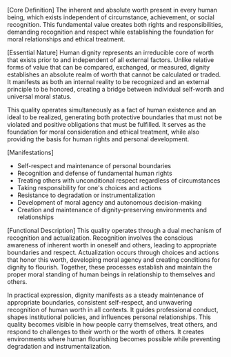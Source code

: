 [Core Definition]
The inherent and absolute worth present in every human being, which exists independent of circumstance, achievement, or social recognition. This fundamental value creates both rights and responsibilities, demanding recognition and respect while establishing the foundation for moral relationships and ethical treatment.

[Essential Nature]
Human dignity represents an irreducible core of worth that exists prior to and independent of all external factors. Unlike relative forms of value that can be compared, exchanged, or measured, dignity establishes an absolute realm of worth that cannot be calculated or traded. It manifests as both an internal reality to be recognized and an external principle to be honored, creating a bridge between individual self-worth and universal moral status.

This quality operates simultaneously as a fact of human existence and an ideal to be realized, generating both protective boundaries that must not be violated and positive obligations that must be fulfilled. It serves as the foundation for moral consideration and ethical treatment, while also providing the basis for human rights and personal development.

[Manifestations]
- Self-respect and maintenance of personal boundaries
- Recognition and defense of fundamental human rights
- Treating others with unconditional respect regardless of circumstances
- Taking responsibility for one's choices and actions
- Resistance to degradation or instrumentalization
- Development of moral agency and autonomous decision-making
- Creation and maintenance of dignity-preserving environments and relationships

[Functional Description]
This quality operates through a dual mechanism of recognition and actualization. Recognition involves the conscious awareness of inherent worth in oneself and others, leading to appropriate boundaries and respect. Actualization occurs through choices and actions that honor this worth, developing moral agency and creating conditions for dignity to flourish. Together, these processes establish and maintain the proper moral standing of human beings in relationship to themselves and others.

In practical expression, dignity manifests as a steady maintenance of appropriate boundaries, consistent self-respect, and unwavering recognition of human worth in all contexts. It guides professional conduct, shapes institutional policies, and influences personal relationships. This quality becomes visible in how people carry themselves, treat others, and respond to challenges to their worth or the worth of others. It creates environments where human flourishing becomes possible while preventing degradation and instrumentalization.